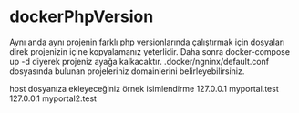 # dockerPhpVersion
Aynı anda aynı projenin farklı php versionlarında çalıştırmak için dosyaları direk projenizin içine kopyalamanız yeterlidir.
Daha sonra docker-compose up -d diyerek projeniz ayağa kalkacaktır.
.docker/ngninx/default.conf dosyasında bulunan projeleriniz domainlerini belirleyebilirsiniz.

host dosyanıza ekleyeceğiniz
örnek isimlendirme
127.0.0.1 myportal.test
127.0.0.1 myportal2.test



